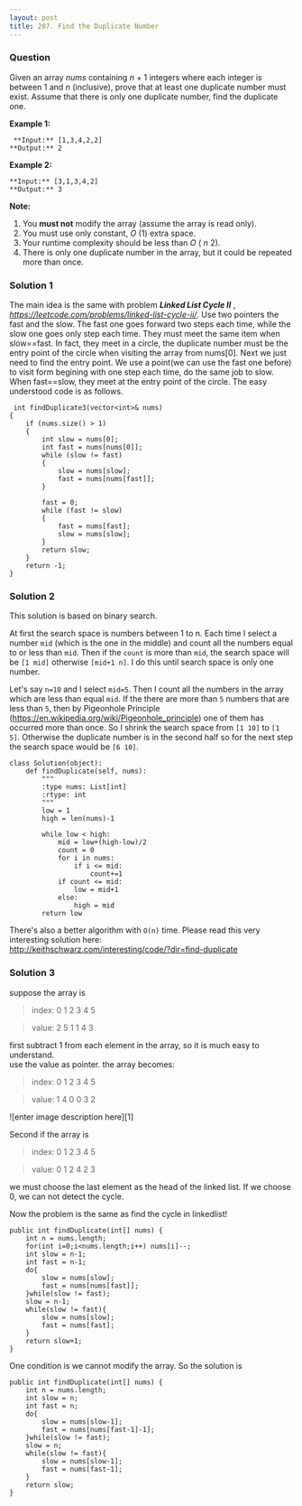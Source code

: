 ```yaml
---
layout: post
title: 287. Find the Duplicate Number
---
```

### Question
Given an array _nums_ containing _n_ \+ 1 integers where each integer is
between 1 and _n_ (inclusive), prove that at least one duplicate number must
exist. Assume that there is only one duplicate number, find the duplicate one.

 **Example 1:**

    
    
     **Input:** [1,3,4,2,2]
    **Output:** 2
    

**Example 2:**

    
    
    **Input:** [3,1,3,4,2]
    **Output:** 3

 **Note:**

  1. You **must not** modify the array (assume the array is read only).
  2. You must use only constant, _O_ (1) extra space.
  3. Your runtime complexity should be less than _O_ ( _n_ 2).
  4. There is only one duplicate number in the array, but it could be repeated more than once.

### Solution 1
The main idea is the same with problem _**Linked List Cycle II**_ ,
_<https://leetcode.com/problems/linked-list-cycle-ii/>_. Use two pointers the
fast and the slow. The fast one goes forward two steps each time, while the
slow one goes only step each time. They must meet the same item when
slow==fast. In fact, they meet in a circle, the duplicate number must be the
entry point of the circle when visiting the array from nums[0]. Next we just
need to find the entry point. We use a point(we can use the fast one before)
to visit form begining with one step each time, do the same job to slow. When
fast==slow, they meet at the entry point of the circle. The easy understood
code is as follows.

    
    
     int findDuplicate3(vector<int>& nums)
    {
    	if (nums.size() > 1)
    	{
    		int slow = nums[0];
    		int fast = nums[nums[0]];
    		while (slow != fast)
    		{
    			slow = nums[slow];
    			fast = nums[nums[fast]];
    		}
    
    		fast = 0;
    		while (fast != slow)
    		{
    			fast = nums[fast];
    			slow = nums[slow];
    		}
    		return slow;
    	}
    	return -1;
    }


### Solution 2
This solution is based on binary search.

At first the search space is numbers between 1 to n. Each time I select a
number `mid` (which is the one in the middle) and count all the numbers equal
to or less than `mid`. Then if the `count` is more than `mid`, the search
space will be `[1 mid]` otherwise `[mid+1 n]`. I do this until search space is
only one number.

Let's say `n=10` and I select `mid=5`. Then I count all the numbers in the
array which are less than equal `mid`. If the there are more than `5` numbers
that are less than `5`, then by Pigeonhole Principle
(<https://en.wikipedia.org/wiki/Pigeonhole_principle>) one of them has
occurred more than once. So I shrink the search space from `[1 10]` to `[1
5]`. Otherwise the duplicate number is in the second half so for the next step
the search space would be `[6 10]`.

    
    
    class Solution(object):
        def findDuplicate(self, nums):
            """
            :type nums: List[int]
            :rtype: int
            """
            low = 1
            high = len(nums)-1
            
            while low < high:
                mid = low+(high-low)/2
                count = 0
                for i in nums:
                    if i <= mid:
                        count+=1
                if count <= mid:
                    low = mid+1
                else:
                    high = mid
            return low
    

There's also a better algorithm with `O(n)` time. Please read this very
interesting solution here:  
<http://keithschwarz.com/interesting/code/?dir=find-duplicate>


### Solution 3
suppose the array is

> index: 0 1 2 3 4 5

>

> value: 2 5 1 1 4 3

first subtract 1 from each element in the array, so it is much easy to
understand.  
use the value as pointer. the array becomes:

> index: 0 1 2 3 4 5

>

> value: 1 4 0 0 3 2

![enter image description here][1]

Second if the array is

> index: 0 1 2 3 4 5

>

> value: 0 1 2 4 2 3

we must choose the last element as the head of the linked list. If we choose
0, we can not detect the cycle.

Now the problem is the same as find the cycle in linkedlist!

    
    
    public int findDuplicate(int[] nums) {
        int n = nums.length;
        for(int i=0;i<nums.length;i++) nums[i]--;
        int slow = n-1;
        int fast = n-1;
        do{
            slow = nums[slow];
            fast = nums[nums[fast]];
        }while(slow != fast);
        slow = n-1;
        while(slow != fast){
            slow = nums[slow];
            fast = nums[fast];
        }
        return slow+1;
    }
    

One condition is we cannot modify the array. So the solution is

    
    
    public int findDuplicate(int[] nums) {
        int n = nums.length;
        int slow = n;
        int fast = n;
        do{
            slow = nums[slow-1];
            fast = nums[nums[fast-1]-1];
        }while(slow != fast);
        slow = n;
        while(slow != fast){
            slow = nums[slow-1];
            fast = nums[fast-1];
        }
        return slow;
    }



